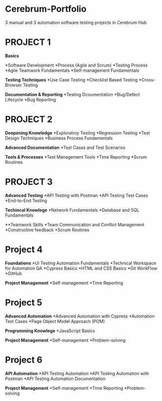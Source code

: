 # Cerebrum-Portfolio
3 manual and 3 automation software testing projects in Cerebrum Hub

# PROJECT 1

**Basics**

*Software Development
*Process (Agile and Scrum)
*Testing Process
*Agile Teamwork Fundamentals
*Self-management Fundamentals

**Testing Techniques**
*Use Case Testing
*Checklist Based Testing
*Cross-Browser Testing

**Documentation & Reporting**
*Testing Dcoumentation
*Bug/Defect Lifecycle
*Bug Reporting

# PROJECT 2
**Deepening Knowledge**
*Exploratroy Testing
*Regression Testing
*Test Design Techniques
*Business Process Fundamentals

**Advanced Documentation**
*Test Cases and Test Scenarios

**Tools & Processes**
*Test Management Tools
*Time Reporting
*Scrum Routines

# PROJECT 3
**Advanced Testing**
*API Testing with Postman
*API Testing Test Cases
*End-to-End Testing

**Techincal Knowlege**
*Network Fundamentals
*Database and SQL Fundamentals

**Teamwork Skills
*Team Communication and Conflict Management
*Constructive feedback
*Scrum Routines

# Project 4
**Foundations**
*UI Testing Automation Fundamentals
*Technical Workspace for Automation QA
*Cypress Basics
*HTML and CSS Basics
*Git WorkFlow
*GitHub

**Project Management**
*Self-management
*Time Reporting

# Project 5
**Advanced Automation**
*Advanced Automation with Cypress
*Automation Test Cases
*Page Object Model Approach (POM)

**Programming Knowlege**
*JavaScript Basics

**Project Management**
*Self-management
*Problem-solving

# Project 6
**API Automation**
*API Testing Automation
*API Testing Automation with Postman
*API Testing Automation Documentation

**Project Management**
*Self-management
*Time Reporting
*Problem-solving
